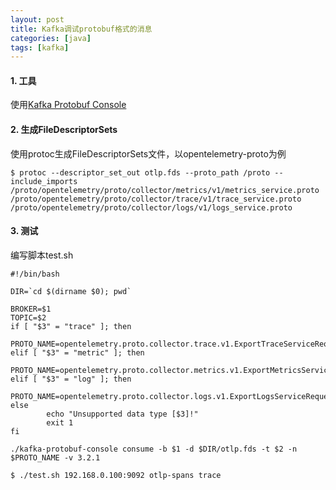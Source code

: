 ```yaml
---
layout: post
title: Kafka调试protobuf格式的消息
categories: [java]
tags: [kafka]
---
```


> 

#### 1. 工具

使用[Kafka Protobuf Console](https://github.com/khorshuheng/kafka-protobuf-console)

#### 2. 生成FileDescriptorSets

使用protoc生成FileDescriptorSets文件，以opentelemetry-proto为例

```
$ protoc --descriptor_set_out otlp.fds --proto_path /proto --include_imports /proto/opentelemetry/proto/collector/metrics/v1/metrics_service.proto /proto/opentelemetry/proto/collector/trace/v1/trace_service.proto /proto/opentelemetry/proto/collector/logs/v1/logs_service.proto
```

#### 3. 测试

编写脚本test.sh

```
#!/bin/bash

DIR=`cd $(dirname $0); pwd`

BROKER=$1
TOPIC=$2
if [ "$3" = "trace" ]; then
        PROTO_NAME=opentelemetry.proto.collector.trace.v1.ExportTraceServiceRequest
elif [ "$3" = "metric" ]; then
        PROTO_NAME=opentelemetry.proto.collector.metrics.v1.ExportMetricsServiceRequest
elif [ "$3" = "log" ]; then
        PROTO_NAME=opentelemetry.proto.collector.logs.v1.ExportLogsServiceRequest
else
        echo "Unsupported data type [$3]!"
        exit 1
fi

./kafka-protobuf-console consume -b $1 -d $DIR/otlp.fds -t $2 -n $PROTO_NAME -v 3.2.1
```

```
$ ./test.sh 192.168.0.100:9092 otlp-spans trace
```